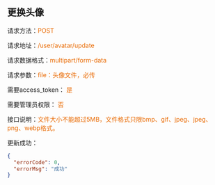 ## 更换头像

<p>请求方法：<span style="color:#e96900">POST</p>
<p>请求地址：<span style="color:#e96900">/user/avatar/update</span></p>
<p>请求数据格式：<span style="color:#e96900">multipart/form-data</span></p>
<p>请求参数：<span style="color:#e96900">file：头像文件，必传</span></p>
<p>需要access_token： <span style="color:#e96900">是</span></p>
<p>需要管理员权限： <span style="color:#e96900">否</span></p>
<p>接口说明：<span style="color:#e96900">文件大小不能超过5MB，文件格式只限bmp、gif、jpeg、jpeg、png、webp格式。</span></p>
<p></p>
更新成功：

```json
{
  "errorCode": 0,
  "errorMsg": "成功"
}
```